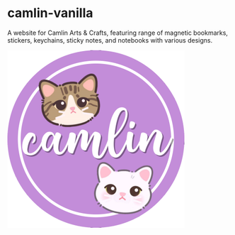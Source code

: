 # camlin-vanilla
A website for Camlin Arts & Crafts, featuring range of magnetic bookmarks, stickers, keychains, sticky notes, and notebooks with various designs.

![img](https://github.com/rvnztolentino/Camlin-Arts-Crafts/blob/main/img/camlin_logo_recreate_low.png)
